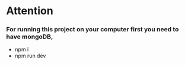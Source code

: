# Attention

### For running this project on your computer first you need to have mongoDB,


- npm i 
- npm run dev
